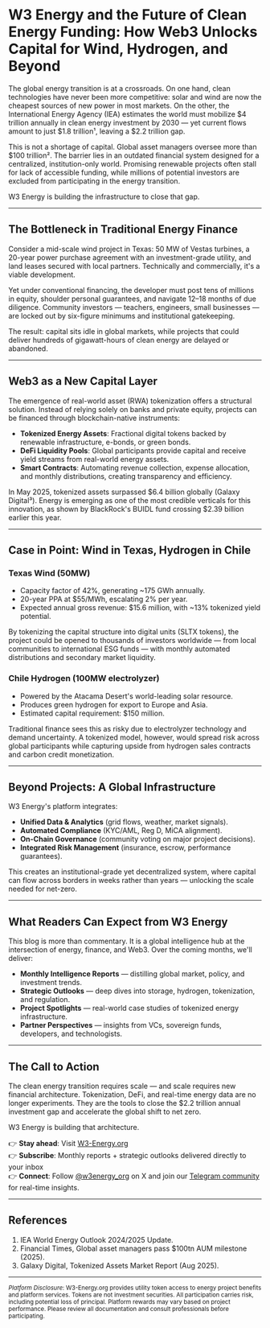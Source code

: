 # W3 Energy and the Future of Clean Energy Funding: How Web3 Unlocks Capital for Wind, Hydrogen, and Beyond

The global energy transition is at a crossroads. On one hand, clean technologies have never been more competitive: solar and wind are now the cheapest sources of new power in most markets. On the other, the International Energy Agency (IEA) estimates the world must mobilize $4 trillion annually in clean energy investment by 2030 — yet current flows amount to just $1.8 trillion¹, leaving a $2.2 trillion gap.

This is not a shortage of capital. Global asset managers oversee more than $100 trillion². The barrier lies in an outdated financial system designed for a centralized, institution-only world. Promising renewable projects often stall for lack of accessible funding, while millions of potential investors are excluded from participating in the energy transition.

W3 Energy is building the infrastructure to close that gap.

---

## The Bottleneck in Traditional Energy Finance

Consider a mid-scale wind project in Texas: 50 MW of Vestas turbines, a 20-year power purchase agreement with an investment-grade utility, and land leases secured with local partners. Technically and commercially, it's a viable development.

Yet under conventional financing, the developer must post tens of millions in equity, shoulder personal guarantees, and navigate 12–18 months of due diligence. Community investors — teachers, engineers, small businesses — are locked out by six-figure minimums and institutional gatekeeping.

The result: capital sits idle in global markets, while projects that could deliver hundreds of gigawatt-hours of clean energy are delayed or abandoned.

---

## Web3 as a New Capital Layer

The emergence of real-world asset (RWA) tokenization offers a structural solution. Instead of relying solely on banks and private equity, projects can be financed through blockchain-native instruments:

* **Tokenized Energy Assets**: Fractional digital tokens backed by renewable infrastructure, e-bonds, or green bonds.
* **DeFi Liquidity Pools**: Global participants provide capital and receive yield streams from real-world energy assets.
* **Smart Contracts**: Automating revenue collection, expense allocation, and monthly distributions, creating transparency and efficiency.

In May 2025, tokenized assets surpassed $6.4 billion globally (Galaxy Digital³). Energy is emerging as one of the most credible verticals for this innovation, as shown by BlackRock's BUIDL fund crossing $2.39 billion earlier this year.

---

## Case in Point: Wind in Texas, Hydrogen in Chile

### Texas Wind (50MW)
* Capacity factor of 42%, generating ~175 GWh annually.
* 20-year PPA at $55/MWh, escalating 2% per year.
* Expected annual gross revenue: $15.6 million, with ~13% tokenized yield potential.

By tokenizing the capital structure into digital units (SLTX tokens), the project could be opened to thousands of investors worldwide — from local communities to international ESG funds — with monthly automated distributions and secondary market liquidity.

### Chile Hydrogen (100MW electrolyzer)
* Powered by the Atacama Desert's world-leading solar resource.
* Produces green hydrogen for export to Europe and Asia.
* Estimated capital requirement: $150 million.

Traditional finance sees this as risky due to electrolyzer technology and demand uncertainty. A tokenized model, however, would spread risk across global participants while capturing upside from hydrogen sales contracts and carbon credit monetization.

---

## Beyond Projects: A Global Infrastructure

W3 Energy's platform integrates:

* **Unified Data & Analytics** (grid flows, weather, market signals).
* **Automated Compliance** (KYC/AML, Reg D, MiCA alignment).
* **On-Chain Governance** (community voting on major project decisions).
* **Integrated Risk Management** (insurance, escrow, performance guarantees).

This creates an institutional-grade yet decentralized system, where capital can flow across borders in weeks rather than years — unlocking the scale needed for net-zero.

---

## What Readers Can Expect from W3 Energy

This blog is more than commentary. It is a global intelligence hub at the intersection of energy, finance, and Web3. Over the coming months, we'll deliver:

* **Monthly Intelligence Reports** — distilling global market, policy, and investment trends.
* **Strategic Outlooks** — deep dives into storage, hydrogen, tokenization, and regulation.
* **Project Spotlights** — real-world case studies of tokenized energy infrastructure.
* **Partner Perspectives** — insights from VCs, sovereign funds, developers, and technologists.

---

## The Call to Action

The clean energy transition requires scale — and scale requires new financial architecture. Tokenization, DeFi, and real-time energy data are no longer experiments. They are the tools to close the $2.2 trillion annual investment gap and accelerate the global shift to net zero.

W3 Energy is building that architecture.

👉 **Stay ahead**: Visit [W3-Energy.org](https://w3-energy.org)  
👉 **Subscribe**: Monthly reports + strategic outlooks delivered directly to your inbox  
👉 **Connect**: Follow [@w3energy_org](https://twitter.com/w3energy_org) on X and join our [Telegram community](https://t.me/w3energy_org) for real-time insights.

---

## References

1. IEA World Energy Outlook 2024/2025 Update.
2. Financial Times, Global asset managers pass $100tn AUM milestone (2025).
3. Galaxy Digital, Tokenized Assets Market Report (Aug 2025).

---

<sub>*Platform Disclosure*: W3-Energy.org provides utility token access to energy project benefits and platform services. Tokens are not investment securities. All participation carries risk, including potential loss of principal. Platform rewards may vary based on project performance. Please review all documentation and consult professionals before participating.</sub>
